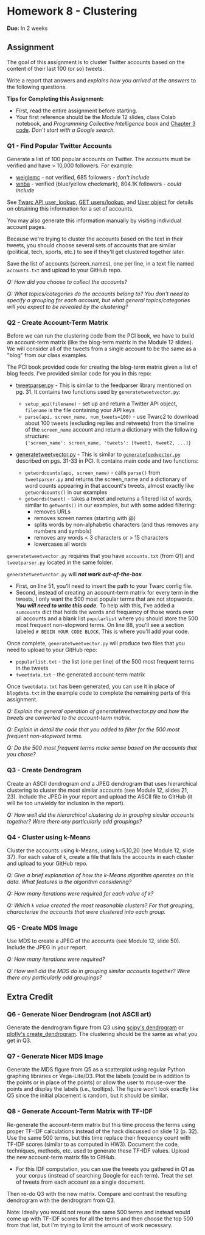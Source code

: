 # Homework 8 - Clustering
**Due:** In 2 weeks

## Assignment

The goal of this assignment is to cluster Twitter accounts based on the content of their last 100 (or so) tweets.

Write a report that answers and *explains how you arrived at the answers* to the following questions. 

**Tips for Completing this Assignment:**
* First, read the entire assignment before starting.
* Your first reference should be the Module 12 slides, class Colab notebook, and *Programming Collective Intelligence* book and [Chapter 3 code](https://github.com/arthur-e/Programming-Collective-Intelligence/tree/master/chapter3).  *Don't start with a Google search.*

### Q1 - Find Popular Twitter Accounts
Generate a list of 100 popular accounts on Twitter.  The accounts must be verified and have > 10,000 followers.  For example:
* [weiglemc](https://twitter.com/weiglemc) - not verified, 685 followers - *don't include*
* [wnba](https://twitter.com/WNBA) - verified (blue/yellow checkmark), 804.1K followers - *could include*

See [Twarc API user_lookup](https://twarc-project.readthedocs.io/en/latest/api/client/#twarc.client.Twarc.user_lookup), [GET users/lookup](https://developer.twitter.com/en/docs/accounts-and-users/follow-search-get-users/api-reference/get-users-lookup), and [User object](https://developer.twitter.com/en/docs/twitter-api/data-dictionary/object-model/user) for details on obtaining this information for a set of accounts.  

You may also generate this information manually by visiting individual account pages. 

Because we're trying to cluster the accounts based on the text in their tweets, you should choose several sets of accounts that are similar (political, tech, sports, etc.) to see if they'll get clustered together later.

Save the list of accounts (screen_names), one per line, in a text file named `accounts.txt` and upload to your GitHub repo.

*Q: How did you choose to collect the accounts?*

*Q: What topics/categories do the accounts belong to?  You don't need to specify a grouping for each account, but what general topics/categories will you expect to be revealed by the clustering?*

### Q2 - Create Account-Term Matrix

Before we can run the clustering code from the PCI book, we have to build an account-term matrix (like the blog-term matrix in the Module 12 slides).  We will consider all of the tweets from a single account to be the same as a "blog" from our class examples.

The PCI book provided code for creating the blog-term matrix given a list of blog feeds.  I've provided similar code for you in this repo:
* [tweetparser.py](tweetparser.py) - This is similar to the feedparser library mentioned on pg. 31.  It contains two functions used by `generatetweetvector.py`:
    * `setup_api(filename)` - set up and return a Twitter API object, `filename` is the file containing your API keys
    * `parse(api, screen_name, num_tweets=100)` - use Twarc2 to download about 100 tweets (excluding replies and retweets) from the timeline of the `screen_name` account and return a dictionary with the following structure:   
    `{'screen_name': screen_name, 'tweets': [tweet1, tweet2, ...]}`

* [generatetweetvector.py](generatetweetvector.py) - This is similar to [`generatefeedvector.py`](https://github.com/arthur-e/Programming-Collective-Intelligence/blob/master/chapter3/generatefeedvector.py) described on pgs. 31-33 in PCI.  It contains main code and two functions:
    * `getwordcounts(api, screen_name)` - calls `parse()` from `tweetparser.py` and returns the screen_name and a dictionary of word counts appearing in that account's tweets, almost exactly like `getwordcounts()` in our examples
    * `getwords(tweet)` - takes a tweet and returns a filtered list of words, similar to `getwords()` in our examples, but with some added filtering:
        * removes URLs
        * removes screen names (starting with @)
        * splits words by non-alphabetic characters (and thus removes any numbers and symbols)
        * removes any words < 3 characters or > 15 characters
        * lowercases all words

`generatetweetvector.py` requires that you have `accounts.txt` (from Q1) and `tweetparser.py` located in the same folder.  

`generatetweetvector.py` will ***not work out-of-the-box***.  
* First, on line 51, you'll need to insert the path to your Twarc config file.
* Second, instead of creating an account-term matrix for every term in the tweets, I only want the 500 most popular terms that are not stopwords.  ***You will need to write this code.***  To help with this, I've added a `sumcounts` dict that holds the words and frequency of those words over all accounts and a blank list `popularlist` where you should store the 500 most frequent non-stopword terms. On line 88, you'll see a section labeled `# BEGIN YOUR CODE BLOCK`. This is where you'll add your code.

Once complete, `generatetweetvector.py` will produce two files that you need to upload to your GitHub repo:
* `popularlist.txt` - the list (one per line) of the 500 most frequent terms in the tweets
* `tweetdata.txt` - the generated account-term matrix

Once `tweetdata.txt` has been generated, you can use it in place of `blogdata.txt` in the example code to complete the remaining parts of this assignment.

*Q: Explain the general operation of generatetweetvector.py and how the tweets are converted to the account-term matrix.*

*Q: Explain in detail the code that you added to filter for the 500 most frequent non-stopword terms.*

*Q: Do the 500 most frequent terms make sense based on the accounts that you chose?*

### Q3 - Create Dendrogram
Create an ASCII dendrogram *and* a JPEG dendrogram that uses hierarchical clustering to cluster the most similar accounts (see Module 12, slides 21, 23).  Include the JPEG in your report and upload the ASCII file to GitHub (it will be too unwieldy for inclusion in the report).

*Q: How well did the hierarchical clustering do in grouping similar accounts together?  Were there any particularly odd groupings?*

### Q4 - Cluster using k-Means
Cluster the accounts using k-Means, using `k`=5,10,20 (see Module 12, slide 37).  For each value of `k`, create a file that lists the accounts in each cluster and upload to your GitHub repo.  

*Q: Give a brief explanation of how the k-Means algorithm operates on this data.  What features is the algorithm considering?*

*Q: How many iterations were required for each value of `k`?*

*Q: Which `k` value created the most reasonable clusters?  For that grouping, characterize the accounts that were clustered into each group.*

### Q5 - Create MDS Image

Use MDS to create a JPEG of the accounts (see Module 12, slide 50).  Include the JPEG in your report. 

*Q: How many iterations were required?*

*Q: How well did the MDS do in grouping similar accounts together?  Were there any particularly odd groupings?*

## Extra Credit

### Q6 - Generate Nicer Dendrogram (not ASCII art)  

Generate the dendrogram figure from Q3 using [scipy's dendrogram](https://docs.scipy.org/doc/scipy/reference/generated/scipy.cluster.hierarchy.dendrogram.html) or [plotly's create_dendrogram](https://plotly.com/python/dendrogram/). The clustering should be the same as what you get in Q3.

### Q7 - Generate Nicer MDS Image  

Generate the MDS figure from Q5 as a scatterplot using regular Python graphing libraries or Vega-Lite/D3.  Plot the labels (could be in addition to the points or in place of the points) or allow the user to mouse-over the points and display the labels (i.e., tooltips). The figure won't look exactly like Q5 since the initial placement is random, but it should be similar. 

### Q8 - Generate Account-Term Matrix with TF-IDF   

Re-generate the account-term matrix but this time process the terms using proper TF-IDF calculations instead of the hack discussed on slide 12 (p. 32).  Use the same 500 terms, but this time replace their frequency count with TF-IDF scores (similar to as computed in HW3). Document the code, techniques, methods, etc. used to generate these TF-IDF values.  Upload the new account-term matrix file to GitHub.
*  For this IDF computation, you can use the tweets you gathered in Q1 as your corpus (instead of searching Google for each term).  Treat the set of tweets from each account as a single document.

Then re-do Q3 with the new matrix.  Compare and contrast the resulting dendrogram with the dendrogram from Q3.

Note: Ideally you would not reuse the same 500 terms and instead would come up with TF-IDF scores for all the terms and then choose the top 500 from that list, but I'm trying to limit the amount of work necessary.
